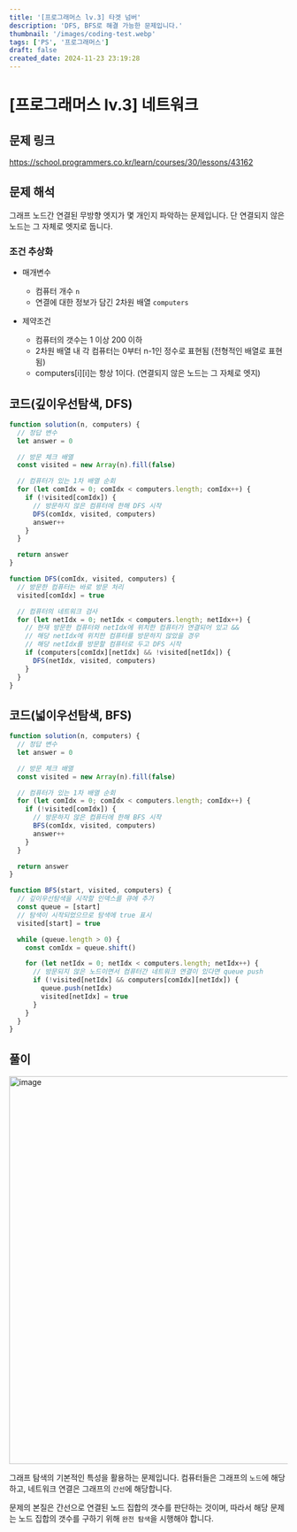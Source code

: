 ```yaml
---
title: '[프로그래머스 lv.3] 타겟 넘버'
description: 'DFS, BFS로 해결 가능한 문제입니다.'
thumbnail: '/images/coding-test.webp'
tags: ['PS', '프로그래머스']
draft: false
created_date: 2024-11-23 23:19:28
---
```


# [프로그래머스 lv.3] 네트워크

## 문제 링크

https://school.programmers.co.kr/learn/courses/30/lessons/43162

## 문제 해석

그래프 노드간 연결된 무방향 엣지가 몇 개인지 파악하는 문제입니다. 단 연결되지 않은 노드는 그 자체로 엣지로 둡니다.

### 조건 추상화

- 매개변수

  - 컴퓨터 개수 `n`
  - 연결에 대한 정보가 담긴 2차원 배열 `computers`

- 제약조건
  - 컴퓨터의 갯수는 1 이상 200 이하
  - 2차원 배열 내 각 컴퓨터는 0부터 n-1인 정수로 표현됨 (전형적인 배열로 표현됨)
  - computers[i][i]는 항상 1이다. (연결되지 않은 노드는 그 자체로 엣지)

## 코드(깊이우선탐색, DFS)

```js
function solution(n, computers) {
  // 정답 변수
  let answer = 0

  // 방문 체크 배열
  const visited = new Array(n).fill(false)

  // 컴퓨터가 있는 1차 배열 순회
  for (let comIdx = 0; comIdx < computers.length; comIdx++) {
    if (!visited[comIdx]) {
      // 방문하지 않은 컴퓨터에 한해 DFS 시작
      DFS(comIdx, visited, computers)
      answer++
    }
  }

  return answer
}

function DFS(comIdx, visited, computers) {
  // 방문한 컴퓨터는 바로 방문 처리
  visited[comIdx] = true

  // 컴퓨터의 네트워크 검사
  for (let netIdx = 0; netIdx < computers.length; netIdx++) {
    // 현재 방문한 컴퓨터와 netIdx에 위치한 컴퓨터가 연결되어 있고 &&
    // 해당 netIdx에 위치한 컴퓨터를 방문하지 않았을 경우
    // 해당 netIdx를 방문할 컴퓨터로 두고 DFS 시작
    if (computers[comIdx][netIdx] && !visited[netIdx]) {
      DFS(netIdx, visited, computers)
    }
  }
}
```

## 코드(넓이우선탐색, BFS)

```js
function solution(n, computers) {
  // 정답 변수
  let answer = 0

  // 방문 체크 배열
  const visited = new Array(n).fill(false)

  // 컴퓨터가 있는 1차 배열 순회
  for (let comIdx = 0; comIdx < computers.length; comIdx++) {
    if (!visited[comIdx]) {
      // 방문하지 않은 컴퓨터에 한해 BFS 시작
      BFS(comIdx, visited, computers)
      answer++
    }
  }

  return answer
}

function BFS(start, visited, computers) {
  // 깊이우선탐색을 시작할 인덱스를 큐에 추가
  const queue = [start]
  // 탐색이 시작되었으므로 탐색에 true 표시
  visited[start] = true

  while (queue.length > 0) {
    const comIdx = queue.shift()

    for (let netIdx = 0; netIdx < computers.length; netIdx++) {
      // 방문되지 않은 노드이면서 컴퓨터간 네트워크 연결이 있다면 queue push
      if (!visited[netIdx] && computers[comIdx][netIdx]) {
        queue.push(netIdx)
        visited[netIdx] = true
      }
    }
  }
}
```

## 풀이

<img width="701" alt="image" src="https://github.com/user-attachments/assets/b0e04bde-349a-4ad2-9926-37baa7e68db0" />

그래프 탐색의 기본적인 특성을 활용하는 문제입니다. 컴퓨터들은 그래프의 `노드`에 해당하고, 네트워크 연결은 그래프의 `간선`에 해당합니다.

문제의 본질은 간선으로 연결된 노드 집합의 갯수를 판단하는 것이며, 따라서 해당 문제는 노드 집합의 갯수를 구하기 위해 `완전 탐색`을 시행해야 합니다.
